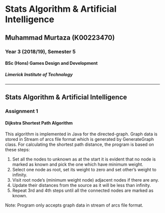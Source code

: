 # Stats Algorithm & Artificial Intelligence
## Muhammad Murtaza (K00223470)
### Year 3 (2018/19), Semester 5
#### BSc (Hons) Games Design and Development
##### Limerick Institute of Technology

---

## Stats Algorithm & Artificial Intelligence
### Assignment 1

#### Dijkstra Shortest Path Algorithm

This algorithm is implemented in Java for the directed-graph. Graph data is stored in Stream of arcs file format which is generated by GenerateGraph class. For calculating the shortest path distance, the program is based on these steps:

1.	Set all the nodes to unknown as at the start it is evident that no node is marked as known and pick the one which have minimum weight.
2.	Select one node as root, set its weight to zero and set other’s weight to infinity.
3.	Visit root node’s (minimum weight node) adjacent nodes if there are any.
4.	Update their distances from the source as it will be less than infinity.
5.	Repeat 3rd and 4th steps until all the connected nodes are marked as known.


Note: Program only accepts graph data in stream of arcs file format.